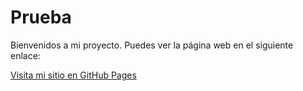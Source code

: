 # Prueba

Bienvenidos a mi proyecto. Puedes ver la página web en el siguiente enlace:

[Visita mi sitio en GitHub Pages](https://CH4a0.github.io/Prueba)
